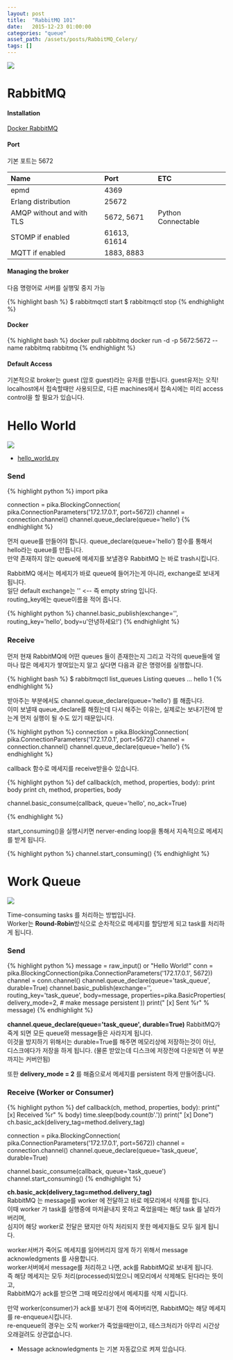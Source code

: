 ```yaml
---
layout: post
title:  "RabbitMQ 101"
date:   2015-12-23 01:00:00
categories: "queue"
asset_path: /assets/posts/RabbitMQ_Celery/
tags: []
---
```

<div>
    <img src="{{ page.asset_path }}bunny.jpg" class="img-responsive img-rounded">
</div>


# RabbitMQ

#### Installation

[Docker RabbitMQ][https://hub.docker.com/_/rabbitmq/]


#### Port

기본 포트는 5672

| Name | Port | ETC  |
|:-----|:-----|:-----|
| epmd | 4369 | 
| Erlang distribution | 25672 |
| AMQP without and with TLS | 5672, 5671 | Python Connectable |
| STOMP if enabled | 61613, 61614 |
| MQTT if enabled | 1883, 8883 |

#### Managing the broker

다음 명령어로 서버를 실행및 중지 가능

{% highlight bash %}
$ rabbitmqctl start
$ rabbitmqctl stop
{% endhighlight %}

#### Docker 

{% highlight bash %}
docker pull rabbitmq
docker run -d -p 5672:5672 --name rabbitmq rabbitmq
{% endhighlight %}

#### Default Access 

기본적으로 broker는 guest (암호 guest)라는 유저를 만듭니다.
guest유저는 오직! localhost에서 접속할때만 사용되므로, 다른 machines에서 접속시에는 미리 access control을 할 필요가 있습니다. 

[https://hub.docker.com/_/rabbitmq/]: https://hub.docker.com/_/rabbitmq/


# Hello World

<img src="{{ page.asset_path }}hello.png" class="img-responsive img-rounded">

* <a href="{{ page.asset_path }}hello_world.py">hello_world.py</a>

### Send

{% highlight python %}
import pika

connection = pika.BlockingConnection(
        pika.ConnectionParameters('172.17.0.1', port=5672))
channel = connection.channel()
channel.queue_declare(queue='hello')
{% endhighlight %}

먼저 queue를 만들어야 합니다. queue_declare(queue='hello') 함수를 통해서 hello라는 queue를 만듭니다. <br>
만약 존재하지 않는 queue에 메세지를 보낼경우 RabbitMQ 는 바로 trash시킵니다.

RabbitMQ 에서는 메세지가 바로 queue에 들어가는게 아니라, exchange로 보내게 됩니다.<br>
일단 default exchange는 '' <-- 즉 empty string 입니다.<br>
routing_key에는 queue이름을 적어 줍니다.
 
{% highlight python %}
channel.basic_publish(exchange='', routing_key='hello', body=u'안녕하세요!')
{% endhighlight %}

### Receive

먼저 현재 RabbitMQ에 어떤 queues 들이 존재한는지 그리고 각각의 queue들에 얼마나 많은 메세지가 쌓여있는지 알고 싶다면 
다음과 같은 명령어를 실행합니다.

{% highlight bash %}
$ rabbitmqctl list_queues
Listing queues ...
hello	1
{% endhighlight %}


받아주는 부분에서도 channel.queue_declare(queue='hello') 를 해줍니다.<br>
이미 보낼때 queue_declare를 해줬는데 다시 해주는 이유는, 실제로는 보내기전에 받는게 먼저 실행이 될 수도 있기 때문입니다.

{% highlight python %}
connection = pika.BlockingConnection(
        pika.ConnectionParameters('172.17.0.1', port=5672))
channel = connection.channel()
channel.queue_declare(queue='hello')
{% endhighlight %}

callback 함수로 메세지를 receive받을수 있습니다.

{% highlight python %}
def callback(ch, method, properties, body):
    print body
    print ch, method, properties, body

channel.basic_consume(callback,
                      queue='hello',
                      no_ack=True)
                      
{% endhighlight %}

start_consuming()을 실행시키면 nerver-ending loop을 통해서 지속적으로 메세지를 받게 됩니다.

{% highlight python %}
channel.start_consuming()
{% endhighlight %}












# Work Queue

<img src="{{ page.asset_path }}python-two.png" class="img-responsive img-rounded">

Time-consuming tasks 를 처리하는 방법입니다.<br> 
Worker는 **Round-Robin**방식으로 순차적으로 메세지를 할당받게 되고 task를 처리하게 됩니다.



### Send 

{% highlight python %}
message = raw_input() or "Hello World!"
conn = pika.BlockingConnection(pika.ConnectionParameters('172.17.0.1', 5672))
channel = conn.channel()
channel.queue_declare(queue='task_queue', durable=True)
channel.basic_publish(exchange='',
                      routing_key='task_queue',
                      body=message,
                      properties=pika.BasicProperties(
                          delivery_mode=2,  # make message persistent
                      ))
print(" [x] Sent %r" % message)
{% endhighlight %}

**channel.queue_declare(queue='task_queue', durable=True)**
RabbitMQ가 죽게 되면 모든 queue와 message들은 사라지게 됩니다.<br>
이것을 방지하기 위해서는 durable=True를 해주면 메모리상에 저장하는것이 아닌,<br>
디스크에다가 저장을 하게 됩니다. (물론 받았는데 디스크에 저장전에 다운되면 이 부분까지는 커버안됨)

또한 **delivery_mode = 2** 를 해줌으로서 메세지를 persistent 하게 만들어줍니다.



### Receive (Worker or Consumer)


{% highlight python %}
def callback(ch, method, properties, body):
    print(" [x] Received %r" % body)
    time.sleep(body.count(b'.'))
    print(" [x] Done")
    ch.basic_ack(delivery_tag=method.delivery_tag)


connection = pika.BlockingConnection(
    pika.ConnectionParameters('172.17.0.1', port=5672))
channel = connection.channel()
channel.queue_declare(queue='task_queue', durable=True)

channel.basic_consume(callback, queue='task_queue')
channel.start_consuming()
{% endhighlight %}

**ch.basic_ack(delivery_tag=method.delivery_tag)**<br>
RabbitMQ 는 message를 worker 에 전달하고 바로 메모리에서 삭제를 합니다.<br>
이때 worker 가 task를 실행중에 마저끝내지 못하고 죽었을때는 해당 task 를 날라가 버리며,<br> 
심지어 해당 worker로 전달은 됐지만 아직 처리되지 못한 메세지들도 모두 잃게 됩니다.

worker서버가 죽어도 메세지를 잃어버리지 않게 하기 위해서 message acknowledgments 를 사용합니다.<br>
worker서버에서 message를 처리하고 나면, ack를 RabbitMQ로 보내게 됩니다.<br>
즉 해당 메세지는 모두 처리(processed)되었으니 메모리에서 삭제해도 된다라는 뜻이고,<br> 
RabbitMQ가 ack를 받으면 그때 메모리상에서 메세지를 삭제 시킵니다.

만약 worker(consumer)가 ack를 보내기 전에 죽어버리면, RabbitMQ는 해당 메세지를 re-enqueue시킵니다.<br>
re-enqueue의 경우는 오직 worker가 죽었을때만이고, 테스크처리가 아무리 시간상 오래걸려도 상관없습니다.<br>
* Message acknowledgments 는 기본 자동값으로 켜져 있습니다.